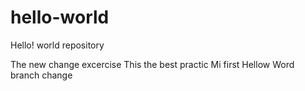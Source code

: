 # hello-world
Hello! world repository

The new change excercise
This the best practic
Mi first Hellow Word branch change
